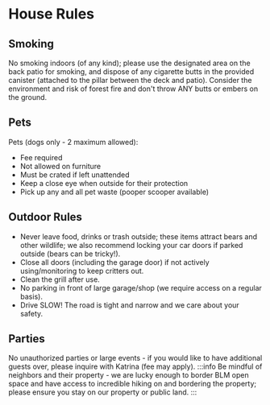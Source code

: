 # House Rules
## Smoking
No smoking indoors (of any kind); please use the designated area on the back patio for smoking, and dispose of any cigarette butts in the provided canister (attached to the pillar between the deck and patio). Consider the environment and risk of forest fire and don't throw ANY butts or embers on the ground.
## Pets    
Pets (dogs only - 2 maximum allowed):
- Fee required
- Not allowed on furniture 
- Must be crated if left unattended 
- Keep a close eye when outside for their protection 
- Pick up any and all pet waste (pooper scooper available)
## Outdoor Rules
- Never leave food, drinks or trash outside; these items attract bears and other wildlife; we also recommend locking your car doors if parked outside (bears can be tricky!).
- Close all doors (including the garage door) if not actively using/monitoring to keep critters out.
- Clean the grill after use.
- No parking in front of large garage/shop (we require access on a regular basis).
- Drive SLOW! The road is tight and narrow and we care about your safety.
## Parties    
No unauthorized parties or large events - if you would like to have additional guests over, please inquire with Katrina (fee may apply).
:::info
Be mindful of neighbors and their property - we are lucky enough to border BLM open space and have access to incredible hiking on and bordering the property; please ensure you stay on our property or public land.
:::